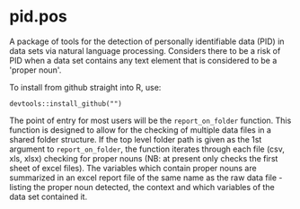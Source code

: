 # pid.pos

A package of tools for the detection of personally identifiable data (PID) in data sets via natural language processing.  Considers there to be a risk of PID when a data set contains any text element that is considered to be a 'proper noun'.

To install from github straight into R, use:

``` 
devtools::install_github("")

```

The point of entry for most users will be the `report_on_folder` function.  This function is designed to allow for the checking of multiple data files in a shared folder structure.  If the top level folder path is given as the 1st argument to `report_on_folder`, the function iterates through each file (csv, xls, xlsx) checking for proper nouns (NB: at present only checks the first sheet of excel files).  The variables which contain proper nouns are summarized in an excel report file of the same name as the raw data file - listing the proper noun detected, the context and which variables of the data set contained it.
